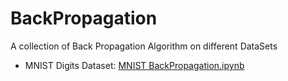 # BackPropagation
A collection of Back Propagation Algorithm on different DataSets

* MNIST Digits Dataset: [MNIST BackPropagation.ipynb](MNISTBackPropagation.ipynb)
